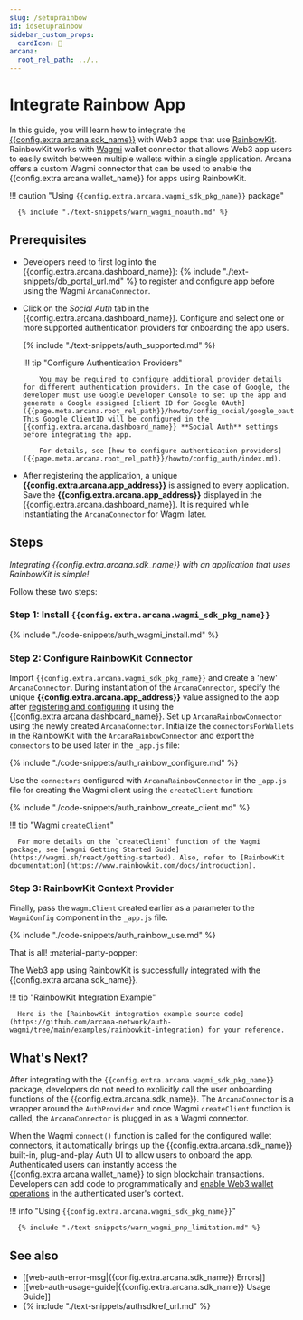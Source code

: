 ```yaml
---
slug: /setuprainbow
id: idsetuprainbow
sidebar_custom_props:
  cardIcon: 🔐 
arcana:
  root_rel_path: ../..
---
```


# Integrate Rainbow App

In this guide, you will learn how to integrate the [{{config.extra.arcana.sdk_name}}]({{page.meta.arcana.root_rel_path}}/concepts/authsdk.md) with Web3 apps that use [RainbowKit](https://www.rainbowkit.com/). RainbowKit works with [Wagmi](https://wagmi.sh/) wallet connector that allows Web3 app users to easily switch between multiple wallets within a single application. Arcana offers a custom Wagmi connector that can be used to enable the {{config.extra.arcana.wallet_name}} for apps using RainbowKit.

!!! caution "Using `{{config.extra.arcana.wagmi_sdk_pkg_name}}` package"

      {% include "./text-snippets/warn_wagmi_noauth.md" %}

## Prerequisites

* Developers need to first log into the {{config.extra.arcana.dashboard_name}}: {% include "./text-snippets/db_portal_url.md" %}
 to register and configure app before using the Wagmi `ArcanaConnector`.

* Click on the *Social Auth* tab in the {{config.extra.arcana.dashboard_name}}. Configure and select one or more supported authentication providers for onboarding the app users.

    {% include "./text-snippets/auth_supported.md" %}

    !!! tip "Configure Authentication Providers"

          You may be required to configure additional provider details for different authentication providers. In the case of Google, the developer must use Google Developer Console to set up the app and generate a Google assigned [client ID for Google OAuth]({{page.meta.arcana.root_rel_path}}/howto/config_social/google_oauth.md). This Google ClientID will be configured in the {{config.extra.arcana.dashboard_name}} **Social Auth** settings before integrating the app.

          For details, see [how to configure authentication providers]({{page.meta.arcana.root_rel_path}}/howto/config_auth/index.md).

* After registering the application, a unique **{{config.extra.arcana.app_address}}** is assigned to every application. Save the **{{config.extra.arcana.app_address}}** displayed in the {{config.extra.arcana.dashboard_name}}. It is required while instantiating the `ArcanaConnector` for Wagmi later.

## Steps

*Integrating {{config.extra.arcana.sdk_name}} with an application that uses RainbowKit is simple!*

Follow these two steps:

### Step 1: Install `{{config.extra.arcana.wagmi_sdk_pkg_name}}`

{% include "./code-snippets/auth_wagmi_install.md" %}

### Step 2: Configure RainbowKit Connector 

Import `{{config.extra.arcana.wagmi_sdk_pkg_name}}` and create a 'new' `ArcanaConnector`. During instantiation of the `ArcanaConnector`, specify the unique **{{config.extra.arcana.app_address}}** value assigned to the app after [registering and configuring]({{page.meta.arcana.root_rel_path}}/howto/config_dapp.md) it using the {{config.extra.arcana.dashboard_name}}. Set up `ArcanaRainbowConnector` using the newly created `ArcanaConnector`. Initialize the `connectorsForWallets` in the RainbowKit with the `ArcanaRainbowConnector` and export the `connectors` to be used later in the `_app.js` file:

{% include "./code-snippets/auth_rainbow_configure.md" %}

Use the `connectors` configured with `ArcanaRainbowConnector` in the `_app.js` file for creating the Wagmi client using the `createClient` function:

{% include "./code-snippets/auth_rainbow_create_client.md" %}

!!! tip "Wagmi `createClient`"

      For more details on the `createClient` function of the Wagmi package, see [wagmi Getting Started Guide](https://wagmi.sh/react/getting-started). Also, refer to [RainbowKit documentation](https://www.rainbowkit.com/docs/introduction).

### Step 3: RainbowKit Context Provider

Finally, pass the `wagmiClient` created earlier as a parameter to the `WagmiConfig` component in the `_app.js` file.

{% include "./code-snippets/auth_rainbow_use.md" %}

That is all! :material-party-popper:

The Web3 app using RainbowKit is successfully integrated with the {{config.extra.arcana.sdk_name}}.

!!! tip "RainbowKit Integration Example"

      Here is the [RainbowKit integration example source code](https://github.com/arcana-network/auth-wagmi/tree/main/examples/rainbowkit-integration) for your reference.

## What's Next?

After integrating with the `{{config.extra.arcana.wagmi_sdk_pkg_name}}` package, developers do not need to explicitly call the user onboarding functions of the {{config.extra.arcana.sdk_name}}. The `ArcanaConnector` is a wrapper around the `AuthProvider` and once Wagmi `createClient` function is called, the `ArcanaConnector` is plugged in as a Wagmi connector. 

When the Wagmi `connect()` function is called for the configured wallet connectors, it automatically brings up the {{config.extra.arcana.sdk_name}} built-in, plug-and-play Auth UI to allow users to onboard the app. Authenticated users can instantly access the {{config.extra.arcana.wallet_name}} to sign blockchain transactions. Developers can add code to programmatically and [enable Web3 wallet operations]({{page.meta.arcana.root_rel_path}}/howto/arcana_wallet/index.md) in the authenticated user's context.

!!! info "Using `{{config.extra.arcana.wagmi_sdk_pkg_name}}`"

      {% include "./text-snippets/warn_wagmi_pnp_limitation.md" %}

## See also

* [[web-auth-error-msg|{{config.extra.arcana.sdk_name}} Errors]]
* [[web-auth-usage-guide|{{config.extra.arcana.sdk_name}} Usage Guide]]
* {% include "./text-snippets/authsdkref_url.md" %}